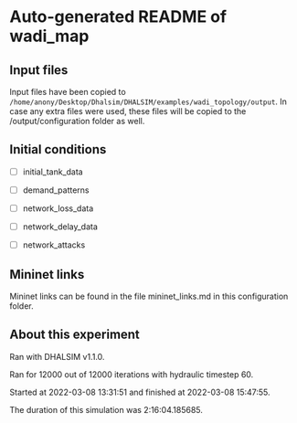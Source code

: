 # Auto-generated README of wadi_map

## Input files

Input files have been copied to ```/home/anony/Desktop/Dhalsim/DHALSIM/examples/wadi_topology/output```. In case any extra files were used, these files will be copied to the /output/configuration folder as well.

## Initial conditions

- [ ] initial_tank_data

- [ ] demand_patterns

- [ ] network_loss_data

- [ ] network_delay_data

- [ ] network_attacks

## Mininet links

Mininet links can be found in the file mininet_links.md in this configuration folder.

## About this experiment

Ran with DHALSIM v1.1.0.

Ran for 12000 out of 12000 iterations with hydraulic timestep 60.

Started at 2022-03-08 13:31:51 and finished at 2022-03-08 15:47:55.

The duration of this simulation was 2:16:04.185685.